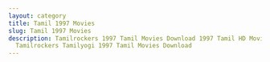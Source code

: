 ```yaml
---
layout: category
title: Tamil 1997 Movies
slug: Tamil 1997 Movies
description: Tamilrockers 1997 Tamil Movies Download 1997 Tamil HD Movies in
  Tamilrockers Tamilyogi 1997 Tamil Movies Download
---
```

